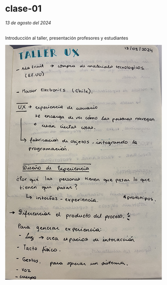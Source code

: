 # clase-01

###### 13 de agosto del 2024 

Introducción al taller, presentación profesores y estudiantes

![texto](./apuntes_1.jpg)
